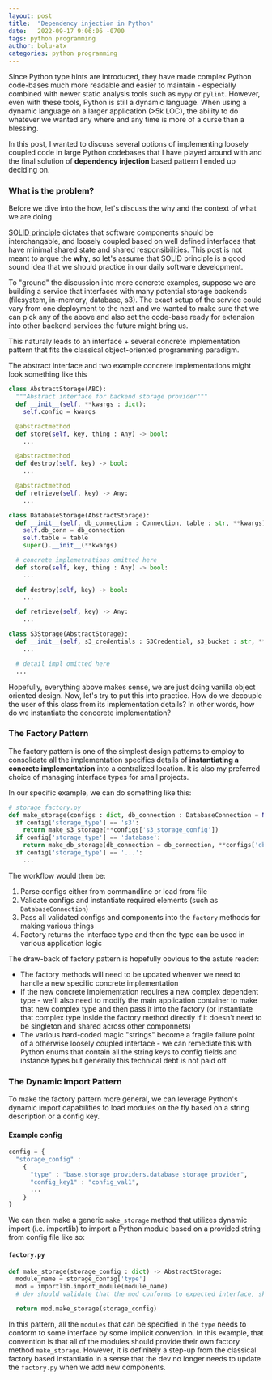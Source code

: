 ```yaml
---
layout: post
title:  "Dependency injection in Python"
date:   2022-09-17 9:06:06 -0700
tags: python programming
author: bolu-atx
categories: python programming
---
```


Since Python type hints are introduced, they have made complex Python code-bases much more readable and easier to maintain - especially combined with newer static analysis tools such as `mypy` or `pylint`. However, even with these tools, Python is still a dynamic language.  When using a dynamic language on a larger application (>5k LOC), the ability to do whatever we wanted any where and any time is more of a curse than a blessing.

In this post, I wanted to discuss several options of implementing loosely coupled code in large Python codebases that I have played around with and the final solution of **dependency injection** based pattern I ended up deciding on.

<!--more-->

### What is the problem?

Before we dive into the how, let's discuss the why and the context of what we are doing

[SOLID principle](https://medium.com/mindorks/solid-principles-explained-with-examples-79d1ce114ace) dictates that software components should be interchangable, and loosely coupled based on well defined interfaces that have minimal shared state and shared responsibilities. This post is not meant to argue the **why**, so let's assume that SOLID principle is a good sound idea that we should practice in our daily software development.

To "ground" the discussion into more concrete examples, suppose we are building a service that interfaces with many potential storage backends (filesystem, in-memory, database, s3). The exact setup of the service could vary from one deployment to the next and we wanted to make sure that we can pick any of the above and also set the code-base ready for extension into other backend services the future might bring us.


This naturaly leads to an interface + several concrete implementation pattern that fits the classical object-oriented programming paradigm.

The abstract interface and two example concrete implementations might look something like this

```python
class AbstractStorage(ABC):
  """Abstract interface for backend storage provider"""
  def __init__(self, **kwargs : dict):
    self.config = kwargs

  @abstractmethod
  def store(self, key, thing : Any) -> bool:
    ...

  @abstractmethod
  def destroy(self, key) -> bool:
    ...

  @abstractmethod
  def retrieve(self, key) -> Any:
    ...

class DatabaseStorage(AbstractStorage):
  def __init__(self, db_connection : Connection, table : str, **kwargs):
    self.db_conn = db_connection
    self.table = table
    super().__init__(**kwargs)

  # concrete implemetnations omitted here
  def store(self, key, thing : Any) -> bool:
    ...

  def destroy(self, key) -> bool:
    ...

  def retrieve(self, key) -> Any:
    ...

class S3Storage(AbstractStorage):
  def __init__(self, s3_credentials : S3Credential, s3_bucket : str, **kwargs):
    ...

  # detail impl omitted here
  ...
```

Hopefully, everything above makes sense, we are just doing vanilla object oriented design. Now, let's try to put this into practice. How do we decouple the user of this class from its implementation details? In other words, how do we instantiate the concerete implementation?

### The Factory Pattern 

The factory pattern is one of the simplest design patterns to employ to consolidate all the implementation specifics details of **instantiating a concrete implementation** into a centralized location. It is also my preferred choice of managing interface types for small projects.

In our specific example, we can do something like this:

```py
# storage_factory.py
def make_storage(configs : dict, db_connection : DatabaseConnection = None) -> AbstractStorage:
  if config['storage_type'] == 's3':
    return make_s3_storage(**configs['s3_storage_config'])
  if config['storage_type'] == 'database':
    return make_db_storage(db_connection = db_connection, **configs['db_storage_config'])
  if config['storage_type'] == '...':
    ...
```

The workflow would then be:

1. Parse configs either from commandline or load from file
2. Validate configs and instantiate required elements (such as `DatabaseConnection`)
3. Pass all validated configs and components into the `factory` methods for making various things
4. Factory returns the interface type and then the type can be used in various application logic


The draw-back of factory pattern is hopefully obvious to the astute reader:

- The factory methods will need to be updated whenver we need to handle a new specific concrete implementation
- If the new concrete implementation requires a new complex dependent type - we'll also need to modify the main application container to make that new complex type and then pass it into the factory (or instantiate that complex type inside the factory method directly if it doesn't need to be singleton and shared across other componnets)
- The various hard-coded magic "strings" become a fragile failure point of a otherwise loosely coupled interface - we can remediate this with Python enums that contain all the string keys to config fields and instance types but generally this technical debt is not paid off

### The Dynamic Import Pattern

To make the factory pattern more general, we can leverage Python's dynamic import capabilities to load modules on the fly based on a string description or a config key.


#### Example config

```py
config = {
  "storage_config" :
    {
      "type" : "base.storage_providers.database_storage_provider",
      "config_key1" : "config_val1",
      ...
    }
}
```

We can then make a generic `make_storage` method that utilizes dynamic import (i.e. importlib) to import a Python module based on a provided string from config file like so:

#### `factory.py`

```py
def make_storage(storage_config : dict) -> AbstractStorage:
  module_name = storage_config['type']
  mod = importlib.import_module(module_name)
  # dev should validate that the mod conforms to expected interface, skipped here

  return mod.make_storage(storage_config)
```

In this pattern, all the `modules` that can be specified in the `type` needs to conform to some interface by some implicit convention. In this example, that convention is that all of the modules should provide their own factory method `make_storage`. However, it is definitely a step-up from the classical factory based instantiatio in a sense that the dev no longer needs to update the `factory.py` when we add new components.

